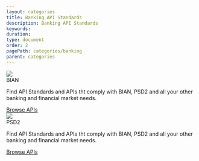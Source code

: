 ```yaml
---
layout: categories
title: Banking API Standards
description: Banking API Standards
keywords: 
duration: 
type: document
order: 2
pagePath: categories/banking
parent: categories
---
```

<div class="grid-container">
  <div class="grid-x grid-margin-x" data-equalizer>
      <div class="cell large-12">
          <div class="card" data-equalizer-watch>
              <div class="card_content">
                <div class="grid-x">
                  <div class="cell large-2 medium-3 small-12">
                    <img class="standards-logo" src="{{ site.baseurl }}/dist/images/logos/bian_logo.svg" />
                  </div>
                  <div class="cell large-10 medium-9 small-12">
                    <div class="card_title">BIAN</div>
                    <p>Find API Standards and APIs tht comply with BIAN, PSD2 and all your other banking and financial market needs.</p>
                  </div>
                </div>
                <a href="{{ site.baseurl }}/{{ page.pagePath }}/bian" class="button">Browse APIs</a>
              </div>
          </div>
      </div>
      <div class="cell large-12">
          <div class="card" data-equalizer-watch>
              <div class="card_content">
                <div class="grid-x">
                  <div class="cell large-2 medium-3 small-12">
                    <img class="standards-logo" src="{{ site.baseurl }}/dist/images/logos/psd2_logo.svg" />
                  </div>
                  <div class="cell large-10 medium-9 small-12">
                    <div class="card_title">PSD2</div>
                    <p>Find API Standards and APIs tht comply with BIAN, PSD2 and all your other banking and financial market needs.</p>
                  </div>
                </div>
                <a href="{{ site.baseurl }}/{{ page.pagePath }}/psd2" class="button">Browse APIs</a>
              </div>
          </div>
      </div>
  </div>
</div>